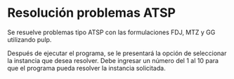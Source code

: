 # Resolución problemas ATSP
Se resuelve problemas tipo ATSP con las formulaciones FDJ, MTZ y GG utilizando pulp.

Después de ejecutar el programa, se le presentará la opción de seleccionar la instancia que desea resolver. 
Debe ingresar un número del 1 al 10 para que el programa pueda resolver la instancia solicitada.
